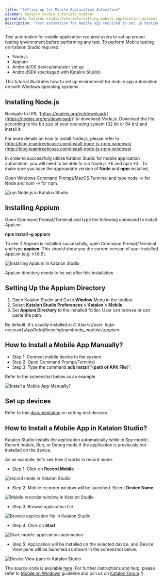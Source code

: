 ```yaml
---
title: "Setting up for Mobile Application Automation"
sidebar: katalon_studio_tutorials_sidebar
permalink: katalon-studio/tutorials/setting_mobile_application_automation.html
description: "Test automation for mobile app required to set up testing environment before performing any test. Learn how to perform mobile testing in Katalon Studio."
---
```

Test automation for mobile application required users to set up proper testing environment before performing any test. To perform Mobile testing on Katalon Studio required:

*   Node.js
*   Appium
*   Android/iOS device/emulator set up
*   AndroidSDK (packaged with Katalon Studio)

This tutorial illustrates how to set up environment for mobile app automation on both Windows operating systems.

Installing Node.js
------------------

Navigate to URL '[https://nodejs.org/en/download/](https://nodejs.org/en/download/)' to download _Node.js_. Download the file according to the bit size of your operating system (32 bit or 64 bit) and install it.

For more details on how to install Node.js, please refer to [http://blog.teamtreehouse.com/install-node-js-npm-windows](http://blog.teamtreehouse.com/install-node-js-npm-windows)

In order to successfully utilize Katalon Studio for mobile application automation, you will need to be able to run Node.js +6 and npm +3.  To make sure you have the appropriate version of **Node** and **npm** installed,

Open Windows Command Prompt/MacOS Terminal and type node -v for Node and npm -v for npm.

![run Node.js in Katalon Studio](../../images/katalon-studio/tutorials/setting_mobile_application_automation/Install-Node.JS.png)

Installing Appium
-----------------

Open Command Prompt/Terminal and type the following command to install Appium:

**npm install –g appium**

To see if Appium is installed successfully, open Command Prompt/Terminal and type **appium**. This should show you the current version of your installed Appium (e.g: v1.6.5).

![Installing Appium in Katalon Studio](../../images/katalon-studio/tutorials/setting_mobile_application_automation/Install-Appium.png)

Appium directory needs to be set after this installation.

Setting Up the Appium Directory
-------------------------------

1.  Open Katalon Studio and Go to **Window** Menu in the toolbar.
2.  Select **Katalon Studio Preferences > Katalon > Mobile**
3.  Set **Appium Directory** to the installed folder. User can browse or can paste the path.

By default, it's usually installed at _C:\\Users\\{user  login account}\\AppData\\Roaming\\npm\\node_modules\\appium._

How to Install a Mobile App Manually?
-------------------------------------

*   Step 1: Connect mobile device to the system
*   Step 2: Open Command Prompt/Terminal
*   Step 3: Type the command **adb install** "{**path of APK File**}".

Refer to the screenshot below as an example.

![Install a Mobile App Manually?](../../images/katalon-studio/tutorials/setting_mobile_application_automation/Install-an-Mobile-App-Manually.png)

Set up devices
--------------

Refer to this [documentation](/display/KD/Mobile+on+Windows#MobileonWindows-SetupDevices) on setting test devices.

How to Install a Mobile App in Katalon Studio?
----------------------------------------------

Katalon Studio installs the application automatically while in Spy mobile, Record mobile, Run, or Debug mode if the application is previously not installed on the device.

As an example, let's see how it works in record mode.

*   Step 1: Click on **Record Mobile**

![record mode in Katalon Studio](../../images/katalon-studio/tutorials/setting_mobile_application_automation/Record-Mobile-in-Katalon.png)

*   Step 2: Mobile recorder window will be launched. Select **Device Name**

![Mobile recorder window in Katalon Studio](../../images/katalon-studio/tutorials/setting_mobile_application_automation/Device-Name.png)

*   Step 3: Browse application file

![Browse application file in Katalon Studio](../../images/katalon-studio/tutorials/setting_mobile_application_automation/Browse-application-file.png)

*   Step 4: Click on **Start**

![Start-mobile-application-automation](../../images/katalon-studio/tutorials/setting_mobile_application_automation/Start-mobile-application-automation.png)

*   Step 5: Application will be installed on the selected device, and Device View pane will be launched as shown in the screenshot below.

![Device View pane in Katalon Studio](../../images/katalon-studio/tutorials/setting_mobile_application_automation/Device-View-pane-in-Katalon.png)

The source code is available [here](https://github.com/katalon-studio/katalon-mobile-automation). For further instructions and help, please refer to [Mobile on Windows](/display/KD/Mobile+on+Windows) guideline and join us on [Katalon Forum](http://forum.katalon.com/)./).